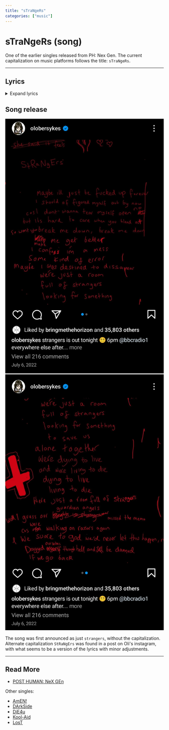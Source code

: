 ```yaml
---
title: "sTraNgeRs"
categories: ["music"]
---
```

# sTraNgeRs (song)

One of the earlier singles released from PH: Nex Gen. 
The current capitalization on music platforms follows 
the title: `sTraNgeRs`.

***

## Lyrics

<details class="lyrics">
<summary>Expand lyrics</summary>

> Maybe I’ll just be fucked up forever
> should have figured myself out by now
> And I don’t wanna tear myself open, no
> But it’s hard to care when you bleed out
>
> So won’t you break me down, break me down
> Make me get better
> I confess I’m a mess
> Some kind of error
> Well maybe I was destined to disappear
>
> We’re just a room full of strangers
> Looking for something to save us
> Alone together
> We’re dying to live and we’re living to die
> Dying to live, living to die
> We’re just a room full of strangers
>
> Well I guess my guardian angel missed the memo
> ‘Cause we’re walking on razors again
> And we swore to God we’d never let this happen, no
> We dragged ourselves through hell
> And we’ll be damned if we go back
>
> Break me down
> Break me down
> Make me get better I confess that I’m a mess
> Some kind of error
> Well maybe I was destined to disappear
>
> We’re just a room full of strangers
> Looking for something to save us
> Alone together,
> We’re dying to live
> And we’re living to die
> Dying to live, living to die It never stops
>
> Can’t erase this
> So cross out my eyes
> Tear the pages ‘Cause you and I
> We’re just dying to live And we’re living to die
> Dying to live, living to die It never stops, it don’t
>
> Where did we go?
> We’re all alone, all alone
> No place like home
> Take us back to yesterday
>
> S.O.S
> Save us from ourselves

</details>

## Song release

![](../../Resources/music/websitesongs/insta_2022_07_06_strangers_release.jpg)
![](../../Resources/music/websitesongs/insta_2022_07_06_strangers2.jpg)

The song was first announced as just `strangers`, without 
the capitalization. Alternate capitalization `StRaNgErs` was 
found in a post on Oli's instagram, with what seems to be 
a version of the lyrics with minor adjustments.

***

## Read More

- [POST HUMAN: NeX GEn](ph-nex-gen)

Other singles:

- [AmEN!](song-amen)
- [DArkSide](song-darkside)
- [DiE4u](song-die4u)
- [Kool-Aid](song-koolaid)
- [LosT](song-lost)
